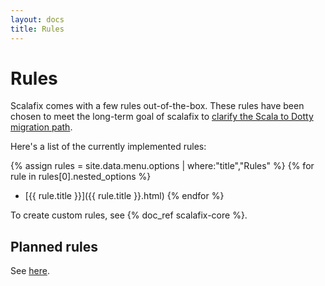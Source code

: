 ```yaml
---
layout: docs
title: Rules
---
```


# Rules

Scalafix comes with a few rules out-of-the-box.
These rules have been chosen to meet the long-term goal of scalafix to
[clarify the Scala to Dotty migration path](http://scala-lang.org/blog/2016/05/30/scala-center-advisory-board.html#the-first-meeting).

Here's a list of the currently implemented rules:

{% assign rules = site.data.menu.options | where:"title","Rules" %}
{% for rule in rules[0].nested_options %}
  - [{{ rule.title }}]({{ rule.title }}.html)
{% endfor %}

To create custom rules, see {% doc_ref scalafix-core %}.

## Planned rules
See [here](https://github.com/scalacenter/scalafix/labels/rule).
